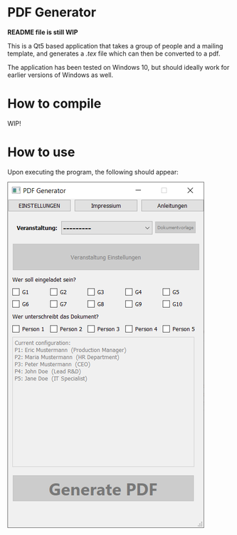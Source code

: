 # PDF Generator
**README file is still WIP**

This is a Qt5 based application that takes a group of people and a mailing template, and generates a *.tex* file which can then be converted to a pdf.

The application has been tested on Windows 10, but should ideally work for earlier versions of Windows as well.

# How to compile
WIP!

# How to use
Upon executing the program, the following should appear:

![Main Window Screenshot](/data/other/main_window.png)

